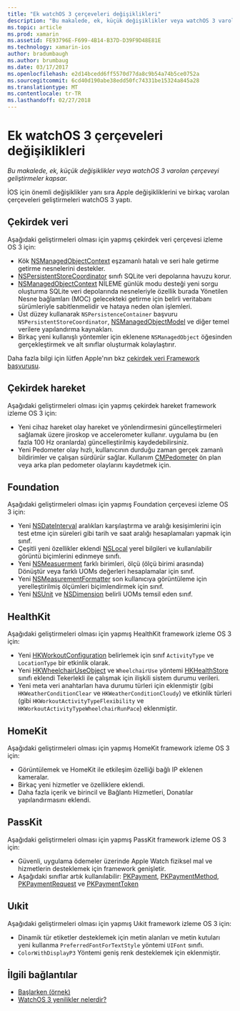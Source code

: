 ```yaml
---
title: "Ek watchOS 3 çerçeveleri değişiklikleri"
description: "Bu makalede, ek, küçük değişiklikler veya watchOS 3 varolan çerçeveyi geliştirmeler kapsar."
ms.topic: article
ms.prod: xamarin
ms.assetid: FE93796E-F699-4B14-B37D-D39F9D48E81E
ms.technology: xamarin-ios
author: bradumbaugh
ms.author: brumbaug
ms.date: 03/17/2017
ms.openlocfilehash: e2d14bcedd6ff5570d77da8c9b54a74b5ce0752a
ms.sourcegitcommit: 6cd40d190abe38edd50fc74331be15324a845a28
ms.translationtype: MT
ms.contentlocale: tr-TR
ms.lasthandoff: 02/27/2018
---
```

# <a name="additional-watchos-3-frameworks-changes"></a>Ek watchOS 3 çerçeveleri değişiklikleri

_Bu makalede, ek, küçük değişiklikler veya watchOS 3 varolan çerçeveyi geliştirmeler kapsar._

İOS için önemli değişiklikler yanı sıra Apple değişikliklerini ve birkaç varolan çerçeveleri geliştirmeleri watchOS 3 yaptı.


## <a name="core-data"></a>Çekirdek veri

Aşağıdaki geliştirmeleri olması için yapmış çekirdek veri çerçevesi izleme OS 3 için:

- Kök [NSManagedObjectContext](https://developer.apple.com/reference/coredata/nsmanagedobjectcontext) eşzamanlı hatalı ve seri hale getirme getirme nesnelerini destekler.
- [NSPersistentStoreCoordinator](https://developer.apple.com/reference/coredata/nspersistentstorecoordinator) sınıfı SQLite veri depolarına havuzu korur.
- [NSManagedObjectContext](https://developer.apple.com/reference/coredata/nsmanagedobjectcontext) NİLEME günlük modu desteği yeni sorgu oluşturma SQLite veri depolarında nesneleriyle özellik burada Yönetilen Nesne bağlamları (MOC) gelecekteki getirme için belirli veritabanı sürümleriyle sabitlenmelidir ve hataya neden olan işlemleri.
- Üst düzey kullanarak `NSPersistenceContainer` başvuru `NSPersistentStoreCoordinator`, [NSManagedObjectModel](https://developer.apple.com/reference/coredata/nsmanagedobjectmodel) ve diğer temel verilere yapılandırma kaynakları.
- Birkaç yeni kullanışlı yöntemler için eklenene `NSManagedObject` öğesinden gerçekleştirmek ve alt sınıflar oluşturmak kolaylaştırır.

Daha fazla bilgi için lütfen Apple'nın bkz [çekirdek veri Framework başvurusu](https://developer.apple.com/reference/coredata).


## <a name="core-motion"></a>Çekirdek hareket

Aşağıdaki geliştirmeleri olması için yapmış çekirdek hareket framework izleme OS 3 için:

- Yeni cihaz hareket olay hareket ve yönlendirmesini güncelleştirmeleri sağlamak üzere jiroskop ve accelerometer kullanır. uygulama bu (en fazla 100 Hz oranlarda) güncelleştirilmiş kaydedebilirsiniz.
- Yeni Pedometer olay hızlı, kullanıcının durduğu zaman gerçek zamanlı bildirimler ve çalışan sürdürür sağlar. Kullanım [CMPedometer](https://developer.apple.com/reference/coremotion/cmpedometer) ön plan veya arka plan pedometer olaylarını kaydetmek için.


## <a name="foundation"></a>Foundation

Aşağıdaki geliştirmeleri olması için yapmış Foundation çerçevesi izleme OS 3 için:

- Yeni [NSDateInterval](https://developer.apple.com/reference/foundation/nsdateinterval) aralıkları karşılaştırma ve aralığı kesişimlerini için test etme için süreleri gibi tarih ve saat aralığı hesaplamaları yapmak için sınıf.
- Çeşitli yeni özellikler eklendi [NSLocal](https://developer.apple.com/reference/foundation/nslocale) yerel bilgileri ve kullanılabilir görüntü biçimlerini edinmeye sınıfı.
- Yeni [NSMeasuerment](https://developer.apple.com/reference/foundation/nsmeasurement) farklı birimleri, ölçü (ölçü birimi arasında) Dönüştür veya farklı UOMs değerleri hesaplamalar için sınıf.
- Yeni [NSMeasurementFormatter](https://developer.apple.com/reference/foundation/nsmeasurementformatter) son kullanıcıya görüntüleme için yerelleştirilmiş ölçümleri biçimlendirmek için sınıf.
- Yeni [NSUnit](https://developer.apple.com/reference/foundation/nsunit) ve [NSDimension](https://developer.apple.com/reference/foundation/nsdimension) belirli UOMs temsil eden sınıf.


## <a name="healthkit"></a>HealthKit

Aşağıdaki geliştirmeleri olması için yapmış HealthKit framework izleme OS 3 için:

- Yeni [HKWorkoutConfiguration](https://developer.apple.com/reference/healthkit/hkworkoutconfiguration) belirlemek için sınıf `ActivityType` ve `LocationType` bir etkinlik olarak.
- Yeni [HKWheelchairUseObject](https://developer.apple.com/reference/healthkit/hkwheelchairuseobject) ve `WheelchairUse` yöntemi [HKHealthStore](https://developer.apple.com/reference/healthkit/hkhealthstore) sınıfı eklendi Tekerlekli ile çalışmak için ilişkili sistem durumu verileri.
- Yeni meta veri anahtarları hava durumu türleri için eklenmiştir (gibi `HKWeatherConditionClear` ve `HKWeatherConditionCloudy`) ve etkinlik türleri (gibi `HKWorkoutActivityTypeFlexibility` ve `HKWorkoutActivityTypeWheelchairRunPace`) eklenmiştir.


## <a name="homekit"></a>HomeKit

Aşağıdaki geliştirmeleri olması için yapmış HomeKit framework izleme OS 3 için:

- Görüntülemek ve HomeKit ile etkileşim özelliği bağlı IP eklenen kameralar.
- Birkaç yeni hizmetler ve özelliklere eklendi.
- Daha fazla içerik ve birincil ve Bağlantı Hizmetleri, Donatılar yapılandırmasını eklendi.


## <a name="passkit"></a>PassKit

Aşağıdaki geliştirmeleri olması için yapmış PassKit framework izleme OS 3 için:

- Güvenli, uygulama ödemeler üzerinde Apple Watch fiziksel mal ve hizmetlerin desteklemek için framework genişletir.
- Aşağıdaki sınıflar artık kullanılabilir: [PKPayment](https://developer.apple.com/reference/passkit/pkpayment), [PKPaymentMethod](https://developer.apple.com/reference/passkit/pkpaymentmethod), [PKPaymentRequest](https://developer.apple.com/reference/passkit/pkpaymentrequest) ve [PKPaymentToken](https://developer.apple.com/reference/passkit/pkpaymenttoken)


## <a name="uikit"></a>Uıkit

Aşağıdaki geliştirmeleri olması için yapmış Uıkit framework izleme OS 3 için:

- Dinamik tür etiketler desteklemek için metin alanları ve metin kutuları yeni kullanma `PreferredFontForTextStyle` yöntemi `UIFont` sınıfı.
- `ColorWithDisplayP3` Yöntemi geniş renk desteklemek için eklenmiştir.


## <a name="related-links"></a>İlgili bağlantılar

- [Başlarken (örnek)](https://developer.xamarin.com/samples/monotouch/WatchKit/)
- [WatchOS 3 yenilikler nelerdir?](https://developer.apple.com/library/prerelease/content/releasenotes/General/WhatsNewInwatchOS/Articles/watchOS3.html#//apple_ref/doc/uid/TP40017085-SW1)
